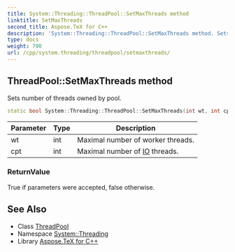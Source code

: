 ```yaml
---
title: System::Threading::ThreadPool::SetMaxThreads method
linktitle: SetMaxThreads
second_title: Aspose.TeX for C++
description: 'System::Threading::ThreadPool::SetMaxThreads method. Sets number of threads owned by pool in C++.'
type: docs
weight: 700
url: /cpp/system.threading/threadpool/setmaxthreads/
---
```

## ThreadPool::SetMaxThreads method


Sets number of threads owned by pool.

```cpp
static bool System::Threading::ThreadPool::SetMaxThreads(int wt, int cpt)
```


| Parameter | Type | Description |
| --- | --- | --- |
| wt | int | Maximal number of worker threads. |
| cpt | int | Maximal number of [IO](../../../system.io/) threads. |

### ReturnValue

True if parameters were accepted, false otherwise.

## See Also

* Class [ThreadPool](../)
* Namespace [System::Threading](../../)
* Library [Aspose.TeX for C++](../../../)
